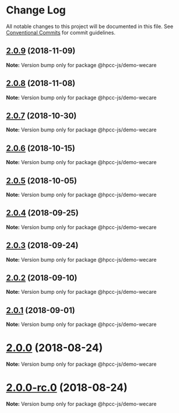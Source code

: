 # Change Log

All notable changes to this project will be documented in this file.
See [Conventional Commits](https://conventionalcommits.org) for commit guidelines.

<a name="2.0.9"></a>
## [2.0.9](https://github.com/GordonSmith/Visualization/compare/@hpcc-js/demo-wecare@2.0.8...@hpcc-js/demo-wecare@2.0.9) (2018-11-09)

**Note:** Version bump only for package @hpcc-js/demo-wecare





<a name="2.0.8"></a>
## [2.0.8](https://github.com/GordonSmith/Visualization/compare/@hpcc-js/demo-wecare@2.0.7...@hpcc-js/demo-wecare@2.0.8) (2018-11-08)

**Note:** Version bump only for package @hpcc-js/demo-wecare





<a name="2.0.7"></a>
## [2.0.7](https://github.com/GordonSmith/Visualization/compare/@hpcc-js/demo-wecare@2.0.6...@hpcc-js/demo-wecare@2.0.7) (2018-10-30)

**Note:** Version bump only for package @hpcc-js/demo-wecare





<a name="2.0.6"></a>
## [2.0.6](https://github.com/GordonSmith/Visualization/compare/@hpcc-js/demo-wecare@2.0.5...@hpcc-js/demo-wecare@2.0.6) (2018-10-15)

**Note:** Version bump only for package @hpcc-js/demo-wecare





<a name="2.0.5"></a>
## [2.0.5](https://github.com/GordonSmith/Visualization/compare/@hpcc-js/demo-wecare@2.0.4...@hpcc-js/demo-wecare@2.0.5) (2018-10-05)

**Note:** Version bump only for package @hpcc-js/demo-wecare





<a name="2.0.4"></a>
## [2.0.4](https://github.com/GordonSmith/Visualization/compare/@hpcc-js/demo-wecare@2.0.3...@hpcc-js/demo-wecare@2.0.4) (2018-09-25)

**Note:** Version bump only for package @hpcc-js/demo-wecare





<a name="2.0.3"></a>
## [2.0.3](https://github.com/GordonSmith/Visualization/compare/@hpcc-js/demo-wecare@2.0.2...@hpcc-js/demo-wecare@2.0.3) (2018-09-24)

**Note:** Version bump only for package @hpcc-js/demo-wecare





<a name="2.0.2"></a>
## [2.0.2](https://github.com/GordonSmith/Visualization/compare/@hpcc-js/demo-wecare@2.0.1...@hpcc-js/demo-wecare@2.0.2) (2018-09-10)

**Note:** Version bump only for package @hpcc-js/demo-wecare





<a name="2.0.1"></a>
## [2.0.1](https://github.com/GordonSmith/Visualization/compare/@hpcc-js/demo-wecare@2.0.0...@hpcc-js/demo-wecare@2.0.1) (2018-09-01)

**Note:** Version bump only for package @hpcc-js/demo-wecare





<a name="2.0.0"></a>
# [2.0.0](https://github.com/GordonSmith/Visualization/compare/@hpcc-js/demo-wecare@0.0.55...@hpcc-js/demo-wecare@2.0.0) (2018-08-24)

**Note:** Version bump only for package @hpcc-js/demo-wecare





<a name="2.0.0-rc.0"></a>
# [2.0.0-rc.0](https://github.com/GordonSmith/Visualization/compare/@hpcc-js/demo-wecare@0.0.55...@hpcc-js/demo-wecare@2.0.0-rc.0) (2018-08-24)

**Note:** Version bump only for package @hpcc-js/demo-wecare

